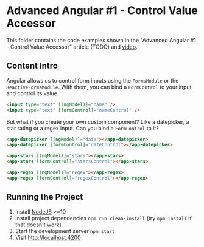# Advanced Angular #1 - Control Value Accessor

This folder contains the code examples shown in the "Advanced Angular #1 - Control Value Accessor" article (TODO) and [video](https://youtu.be/HiW5CYOw6-Q).

## Content Intro

Angular allows us to control form inputs using the `FormsModule` or the `ReactiveFormsModule`. With them, you can bind a `FormControl` to your input and control its value.

```html
<input type="text" [(ngModel)]="name" />
<input type="text" [formControl]="nameControl" />
```

But what if you create your own custom component? Like a datepicker, a star rating or a regex input. Can you bind a `FormControl` to it?

```html
<app-datepicker [(ngModel)]="date"></app-datepicker>
<app-datepicker [formControl]="dateControl"></app-datepicker>

<app-stars [(ngModel)]="stars"></app-stars>
<app-stars [formControl]="starsControl"></app-stars>

<app-regex [(ngModel)]="regex"></app-regex>
<app-regex [formControl]="regexControl"></app-regex>
```

## Running the Project

1. Install [NodeJS](https://nodejs.org/en/) >=10
2. Install project dependencies `npm run clean-install` (try `npm install` if that doesn't work)
3. Start the development server `npm start`
4. Visit [http://localhost:4200](http://localhost:4200)
